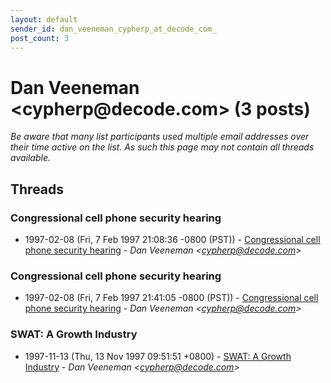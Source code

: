 ```yaml
---
layout: default
sender_id: dan_veeneman_cypherp_at_decode_com_
post_count: 3
---
```


# Dan Veeneman <cypherp<span>@</span>decode.com> (3 posts)

_Be aware that many list participants used multiple email addresses over their time active on the list. As such this page may not contain all threads available._

## Threads

### Congressional cell phone security hearing
+ 1997-02-08 (Fri, 7 Feb 1997 21:08:36 -0800 (PST)) - [Congressional cell phone security hearing](/archive/1997/02/28accfb6671ab6a2a0d9a8d60738fa48b8933ddd4cd7ca8d9ed5d6d11cccf671) - _Dan Veeneman \<cypherp@decode.com\>_

### Congressional cell phone security hearing
+ 1997-02-08 (Fri, 7 Feb 1997 21:41:05 -0800 (PST)) - [Congressional cell phone security hearing](/archive/1997/02/457a0ad4d2f77a80f814501bb2a80a31cf2c9c034bced5d33ce0e9b974016f82) - _Dan Veeneman \<cypherp@decode.com\>_

### SWAT: A Growth Industry
+ 1997-11-13 (Thu, 13 Nov 1997 09:51:51 +0800) - [SWAT: A Growth Industry](/archive/1997/11/9674482e3cc97f4d46bddf40abf0c7d4f5e2857254bb5bfe08edf10016347758) - _Dan Veeneman \<cypherp@decode.com\>_

